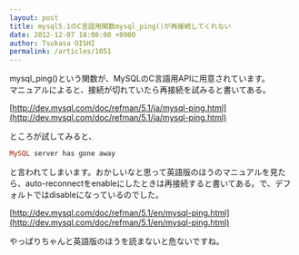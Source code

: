 ```yaml
---
layout: post
title: mysql5.1のC言語用関数mysql_ping()が再接続してくれない
date: 2012-12-07 18:08:00 +0900
author: Tsukasa OISHI
permalink: /articles/1051
---
```



mysql\_ping()という関数が、MySQLのC言語用APIに用意されています。  
マニュアルによると、接続が切れていたら再接続を試みると書いてある。  

[http://dev.mysql.com/doc/refman/5.1/ja/mysql-ping.html](http://dev.mysql.com/doc/refman/5.1/ja/mysql-ping.html)  

ところが試してみると、  

```ruby  
MySQL server has gone away  
```  

と言われてしまいます。おかしいなと思って英語版のほうのマニュアルを見たら、auto-reconnectをenableにしたときは再接続すると書いてある。で、デフォルトではdisableになっているのでした。  

[http://dev.mysql.com/doc/refman/5.1/en/mysql-ping.html](http://dev.mysql.com/doc/refman/5.1/en/mysql-ping.html)  

やっぱりちゃんと英語版のほうを読まないと危ないですね。  

